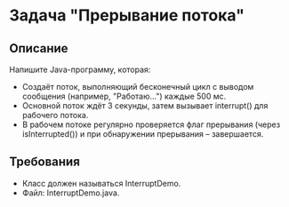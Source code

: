 # Задача "Прерывание потока"

## Описание

Напишите Java-программу, которая:

- Создаёт поток, выполняющий бесконечный цикл с выводом сообщения (например, "Работаю...") каждые 500 мс.
- Основной поток ждёт 3 секунды, затем вызывает interrupt() для рабочего потока.
- В рабочем потоке регулярно проверяется флаг прерывания (через isInterrupted()) и при обнаружении прерывания –
  завершается.

## Требования

- Класс должен называться InterruptDemo.
- Файл: InterruptDemo.java.
